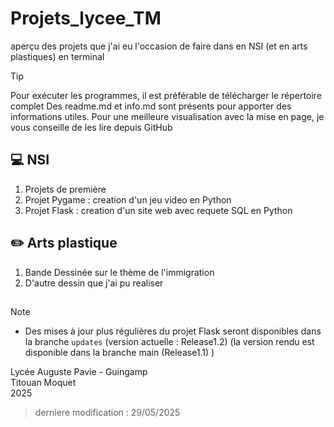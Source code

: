 # Projets_lycee_TM
aperçu des projets que j'ai eu l'occasion de faire dans en NSI (et en arts plastiques) en terminal 

> [!TIP]
> Pour exécuter les programmes, il est préférable de télécharger le répertoire complet
> Des readme.md et info.md sont présents pour apporter des informations utiles. Pour une meilleure visualisation avec la mise en page, je vous conseille de les lire depuis GitHub

## :computer: NSI
1. Projets de première
2. Projet Pygame : creation d'un jeu video en Python
3. Projet Flask : creation d'un site web avec requete SQL en Python 
<!--
> (le projet Flask est toujours en cours de realisation)
-->
## :pencil2: Arts plastique 

1. Bande Dessinée sur le thème de l'immigration
2. D'autre dessin que j'ai pu realiser

##  
> [!NOTE]
> + Des mises à jour plus régulières du projet Flask seront disponibles dans la branche `updates` (version actuelle : Release1.2) (la version rendu est disponible dans la branche main (Release1.1) )

Lycée Auguste Pavie - Guingamp \
Titouan Moquet \
2025

> derniere modification : 29/05/2025
